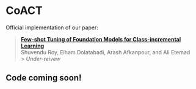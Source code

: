 # CoACT

Official implementation of our paper:

> [**Few-shot Tuning of Foundation Models for Class-incremental Learning**](https://arxiv.org/abs/2405.16625) <br>
> Shuvendu Roy, Elham Dolatabadi, Arash Afkanpour, and Ali Etemad <br> > _Under-reivew_


## Code coming soon!
